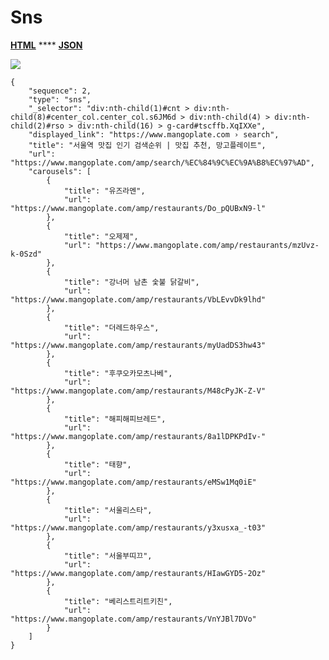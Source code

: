 # Sns

[**HTML**](http://dev03.dev.ascentlab.io/serpapi/serpdata/dev/docs/mobile/features/sns/sample.html) **** [**JSON**](http://dev03.dev.ascentlab.io/serpapi/serpdata/dev/docs/mobile/features/sns/sample.json)

![](https://lh3.googleusercontent.com/sis-FL601SKikJCqbD\_nxe8jniG\_dheaTjH8DVJhEM2rjS6amtCCjemXUaUKE\_86Kftak3BsggLQLWgzaWL8JcqP9K9eeLTC2CFi32LdzSlg-Os\_9XovH89XiqZUX1\_gwFZl\_xY)

```
{
    "sequence": 2,
    "type": "sns",
    "_selector": "div:nth-child(1)#cnt > div:nth-child(8)#center_col.center_col.s6JM6d > div:nth-child(4) > div:nth-child(2)#rso > div:nth-child(16) > g-card#tscffb.XqIXXe",
    "displayed_link": "https://www.mangoplate.com › search",
    "title": "서울역 맛집 인기 검색순위 | 맛집 추천, 망고플레이트",
    "url": "https://www.mangoplate.com/amp/search/%EC%84%9C%EC%9A%B8%EC%97%AD",
    "carousels": [
        {
            "title": "유즈라멘",
            "url": "https://www.mangoplate.com/amp/restaurants/Do_pQUBxN9-l"
        },
        {
            "title": "오제제",
            "url": "https://www.mangoplate.com/amp/restaurants/mzUvz-k-0Szd"
        },
        {
            "title": "강너머 남촌 숯불 닭갈비",
            "url": "https://www.mangoplate.com/amp/restaurants/VbLEvvDk9lhd"
        },
        {
            "title": "더레드하우스",
            "url": "https://www.mangoplate.com/amp/restaurants/myUadDS3hw43"
        },
        {
            "title": "후쿠오카모츠나베",
            "url": "https://www.mangoplate.com/amp/restaurants/M48cPyJK-Z-V"
        },
        {
            "title": "해피해피브레드",
            "url": "https://www.mangoplate.com/amp/restaurants/8a1lDPKPdIv-"
        },
        {
            "title": "태향",
            "url": "https://www.mangoplate.com/amp/restaurants/eMSw1Mq0iE"
        },
        {
            "title": "서울리스타",
            "url": "https://www.mangoplate.com/amp/restaurants/y3xusxa_-t03"
        },
        {
            "title": "서울부띠끄",
            "url": "https://www.mangoplate.com/amp/restaurants/HIawGYD5-2Oz"
        },
        {
            "title": "베리스트리트키친",
            "url": "https://www.mangoplate.com/amp/restaurants/VnYJBl7DVo"
        }
    ]
}
```
